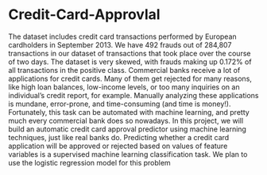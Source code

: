 # Credit-Card-Approvlal
The dataset includes credit card transactions performed by European cardholders in September 2013. We have 492 frauds out of 284,807 transactions in our dataset of transactions that took place over the course of two days. The dataset is very skewed, with frauds making up 0.172% of all transactions in the positive class.
Commercial banks receive a lot of applications for credit cards. Many of them get rejected for many reasons, like high loan balances, low-income levels, or too many inquiries on an individual’s credit report, for example. Manually analyzing these applications is mundane, error-prone, and time-consuming (and time is money!). Fortunately, this task can be automated with machine learning, and pretty much every commercial bank does so nowadays. In this project, we will build an automatic credit card approval predictor using machine learning techniques, just like real banks do. Predicting whether a credit card application will be approved or rejected based on values of feature variables is a supervised machine learning classification task. We plan to use the logistic regression model for this problem
